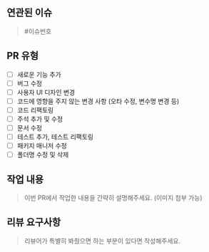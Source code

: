 ## 연관된 이슈

> #이슈번호

## PR 유형

- [ ] 새로운 기능 추가
- [ ] 버그 수정
- [ ] 사용자 UI 디자인 변경
- [ ] 코드에 영향을 주지 않는 변경 사항 (오타 수정, 변수명 변경 등)
- [ ] 코드 리팩토링
- [ ] 주석 추가 및 수정
- [ ] 문서 수정
- [ ] 테스트 추가, 테스트 리팩토링
- [ ] 패키지 매니저 수정
- [ ] 폴더명 수정 및 삭제

## 작업 내용

> 이번 PR에서 작업한 내용을 간략히 설명해주세요. (이미지 첨부 가능)

## 리뷰 요구사항

> 리뷰어가 특별히 봐줬으면 하는 부분이 있다면 작성해주세요.
